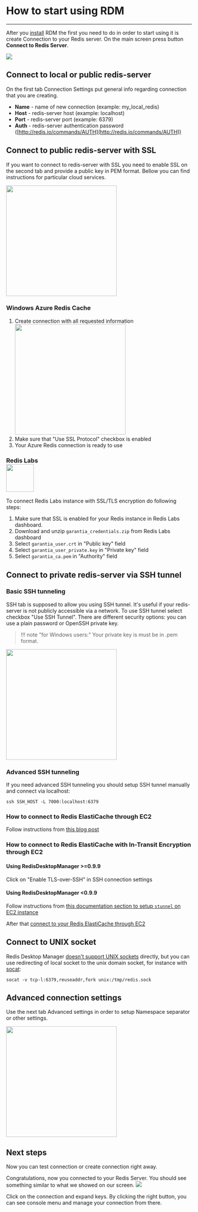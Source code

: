 # **How to start using RDM**
***


After you [install](install.md) RDM the first you need to do in order to start using it is create Connection to your Redis server. On the main screen press button **Connect to Redis Server**. 

![](http://redisdesktop.com/static/docs/rdm_main.png)

## Connect to local or public redis-server
On the first tab Connection Settings put general info regarding connection that you are creating.  

* **Name** - name of new connection (example: my_local_redis)
* **Host** - redis-server host (example: localhost)
* **Port** - redis-server port (example: 6379)
* **Auth** - redis-server authentication password ([http://redis.io/commands/AUTH](http://redis.io/commands/AUTH))

## Connect to public redis-server with SSL
If you want to connect to redis-server with SSL you need to enable SSL on the second tab and provide a public key in PEM format. Bellow you can find instructions for particular cloud services.

<img src="http://redisdesktop.com/static/docs/rdm_ssl.png" height="300" />


### Windows Azure Redis Cache <br />

1. Create connection with all requested information 
 <br /> <img src="http://redisdesktop.com/static/docs/rdm_ssl_azure.png" height="300" />
2. Make sure that "Use SSL Protocol" checkbox is enabled
3. Your Azure Redis connection is ready to use

### Redis Labs <br /> <img src="https://upload.wikimedia.org/wikipedia/commons/7/75/Redis_Labs_Logo.png" height="75" />
To connect Redis Labs instance with SSL/TLS encryption do following steps:

1. Make sure that SSL is enabled for your Redis instance in Redis Labs dashboard.
2. Download and unzip `garantia_credentials.zip` from Redis Labs dashboard
3. Select `garantia_user.crt` in "Public key" field
4. Select `garantia_user_private.key` in "Private key" field
5. Select `garantia_ca.pem` in "Authority" field


## Connect to private redis-server via SSH tunnel
### Basic SSH tunneling
SSH tab is supposed to allow you using SSH tunnel. It's useful if your redis-server is not publicly accessible via a network.
To use SSH tunnel select checkbox "Use SSH Tunnel". There are different security options: you can use a plain password or OpenSSH private key. 

>!!! note "for Windows users:" 
    Your private key is must be in .pem format.

<img src="http://redisdesktop.com/static/docs/rdm_ssh.png" height="300" />

### Advanced SSH tunneling
If you need advanced SSH tunneling you should setup SSH tunnel manually and connect via localhost:
```
ssh SSH_HOST -L 7000:localhost:6379
```

### How to connect to Redis ElastiCache through EC2 
Follow instructions from [this blog post](https://userify.com/blog/howto-connect-redis-ec2-ssh-tunnel-elasticache/)

### How to connect to Redis ElastiCache with In-Transit Encryption through EC2
#### Using RedisDesktopManager >=0.9.9
Click on "Enable TLS-over-SSH" in SSH connection settings

#### Using RedisDesktopManager <0.9.9
Follow instructions from [this documentation section to setup `stunnel` on EC2 instance](https://docs.aws.amazon.com/AmazonElastiCache/latest/red-ug/in-transit-encryption.html#connect-tls)

After that [connect to your Redis ElastiCache through EC2](#how-to-connect-to-redis-elasticache-through-ec2)

## Connect to UNIX socket

Redis Desktop Manager [doesn't support UNIX sockets](https://github.com/uglide/RedisDesktopManager/issues/1751) directly, but you can use redirecting of local socket to the unix domain socket, for instance with [socat](https://sourceforge.net/projects/socat):

```
socat -v tcp-l:6379,reuseaddr,fork unix:/tmp/redis.sock
```

## Advanced connection settings
Use the next tab Advanced settings in order to setup Namespace separator or other settings. 


<img src="http://redisdesktop.com/static/docs/rdm_advanced_settings.png" height="300" />

## Next steps
Now you can test connection or create connection right away. 

Congratulations, now you connected to your Redis Server. You should see something similar to what we showed on our screen.
![](http://redisdesktop.com/static/docs/rdm_main2.png)


Click on the connection and expand keys. By clicking the right button, you can see console menu and manage your connection from there. 
